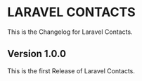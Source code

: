 LARAVEL CONTACTS
=============

This is the Changelog for Laravel Contacts.

Version 1.0.0
-------------

This is the first Release of Laravel Contacts.

